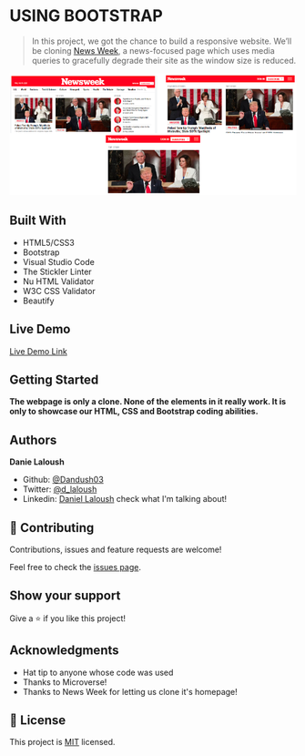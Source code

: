 # USING BOOTSTRAP

> In this project, we got the chance to build a responsive website. We’ll be cloning [News Week](http://www.newsweek.com/), a news-focused page which uses media queries to gracefully degrade their site as the window size is reduced.

![screenshot](./example-page.png)

## Built With

- HTML5/CSS3
- Bootstrap
- Visual Studio Code
- The Stickler Linter
- Nu HTML Validator
- W3C CSS Validator
- Beautify

## Live Demo

[Live Demo Link](https://rawcdn.githack.com/Dandush03/Using-Bootstrap/30de5b18135eddb9022eaa03d631b6b7c53ffc04/index.html)


## Getting Started

**The webpage is only a clone. None of the elements in it really work. It is only to showcase our HTML, CSS and Bootstrap coding abilities.**

## Authors

**Danie Laloush**
- Github: [@Dandush03](https://github.com/Dandush03)
- Twitter: [@d_laloush](https://twitter.com/d_laloush)
- Linkedin: [Daniel Laloush](https://www.linkedin.com/in/daniel-laloush-0a7331a9) check what I'm talking about!

## 🤝 Contributing

Contributions, issues and feature requests are welcome!

Feel free to check the [issues page](./issues/).

## Show your support

Give a ⭐️ if you like this project!

## Acknowledgments

- Hat tip to anyone whose code was used
- Thanks to Microverse!
- Thanks to News Week for letting us clone it's homepage!

## 📝 License

This project is [MIT](lic.url) licensed.
